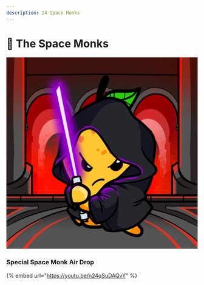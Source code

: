 ```yaml
---
description: 24 Space Monks
---
```


# 🌌 The Space Monks



![](../../../../.gitbook/assets/mh4613.png)

### Special Space Monk Air Drop

{% embed url="https://youtu.be/n24qSuDAQvY" %}
